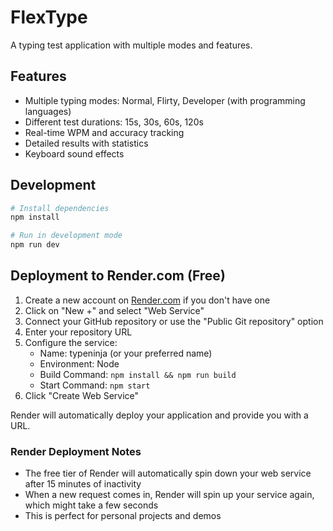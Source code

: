# FlexType

A typing test application with multiple modes and features.

## Features

- Multiple typing modes: Normal, Flirty, Developer (with programming languages)
- Different test durations: 15s, 30s, 60s, 120s
- Real-time WPM and accuracy tracking
- Detailed results with statistics
- Keyboard sound effects

## Development

```bash
# Install dependencies
npm install

# Run in development mode
npm run dev
```

## Deployment to Render.com (Free)

1. Create a new account on [Render.com](https://render.com) if you don't have one
2. Click on "New +" and select "Web Service"
3. Connect your GitHub repository or use the "Public Git repository" option
4. Enter your repository URL
5. Configure the service:
   - Name: typeninja (or your preferred name)
   - Environment: Node
   - Build Command: `npm install && npm run build`
   - Start Command: `npm start`
6. Click "Create Web Service"

Render will automatically deploy your application and provide you with a URL.

### Render Deployment Notes

- The free tier of Render will automatically spin down your web service after 15 minutes of inactivity
- When a new request comes in, Render will spin up your service again, which might take a few seconds
- This is perfect for personal projects and demos